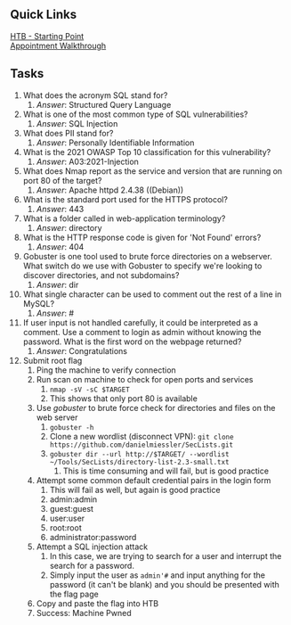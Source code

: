 ## Quick Links
[HTB - Starting Point](https://app.hackthebox.com/starting-point)  
[Appointment Walkthrough](blob:https://app.hackthebox.com/5d8c6c15-8958-408c-94be-1f8037e1cbfa) 

## Tasks
1. What does the acronym SQL stand for?
	1. *Answer*: Structured Query Language
2. What is one of the most common type of SQL vulnerabilities?
	1. *Answer*: SQL Injection
3. What does PII stand for?
	1. *Answer*: Personally Identifiable Information
4. What is the 2021 OWASP Top 10 classification for this vulnerability?
	1. *Answer*: A03:2021-Injection
5. What does Nmap report as the service and version that are running on port 80 of the target?
	1. *Answer*: Apache httpd 2.4.38 ((Debian))
6. What is the standard port used for the HTTPS protocol?
	1. *Answer*: 443
7. What is a folder called in web-application terminology?
	1. *Answer*: directory
8. What is the HTTP response code is given for 'Not Found' errors?
	1. *Answer*: 404
9. Gobuster is one tool used to brute force directories on a webserver. What switch do we use with Gobuster to specify we're looking to discover directories, and not subdomains?
	1. *Answer*: dir
10. What single character can be used to comment out the rest of a line in MySQL?
	1. *Answer*: #
11. If user input is not handled carefully, it could be interpreted as a comment. Use a comment to login as admin without knowing the password. What is the first word on the webpage returned?
	1. *Answer*: Congratulations
12. Submit root flag
	1. Ping the machine to verify connection
	2. Run scan on machine to check for open ports and services
		1. `nmap -sV -sC $TARGET`
		2. This shows that only port 80 is available
	3. Use *gobuster* to brute force check for directories and files on the web server
		1. `gobuster -h` 
		2. Clone a new wordlist (disconnect VPN): `git clone https://github.com/danielmiessler/SecLists.git`
		3. `gobuster dir --url http://$TARGET/ --wordlist ~/Tools/SecLists/directory-list-2.3-small.txt`
			1. This is time consuming and will fail, but is good practice
	4. Attempt some common default credential pairs in the login form
		1. This will fail as well, but again is good practice
		2. admin:admin
		3. guest:guest
		4. user:user
		5. root:root
		6. administrator:password
	6. Attempt a SQL injection attack
		1. In this case, we are trying to search for a user and interrupt the search for a password.
		2. Simply input the user as `admin'#` and input anything for the password (it can't be blank) and you should be presented with the flag page
	7. Copy and paste the flag into HTB
	8. Success: Machine Pwned